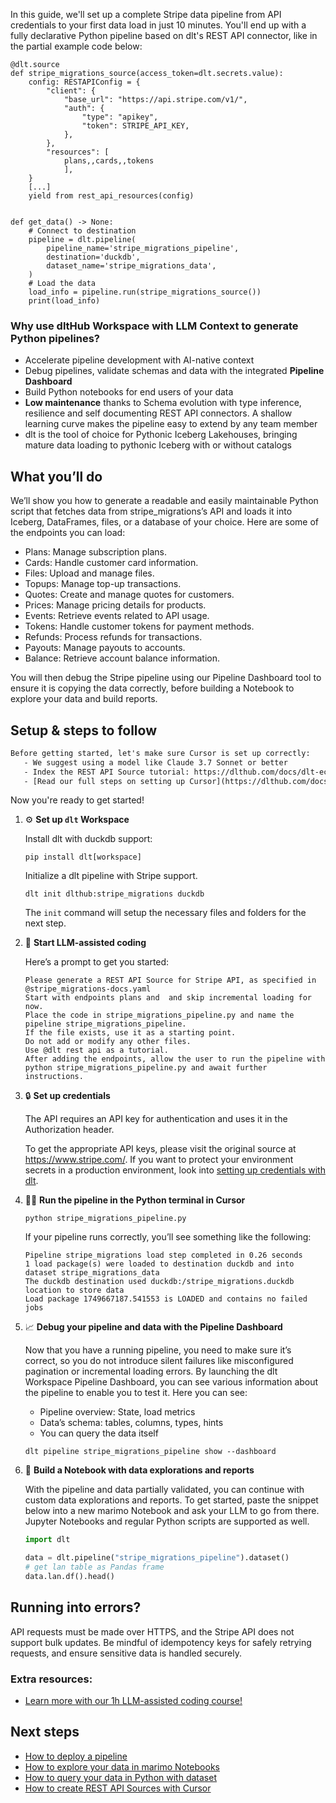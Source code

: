 In this guide, we'll set up a complete Stripe data pipeline from API credentials to your first data load in just 10 minutes. You'll end up with a fully declarative Python pipeline based on dlt's REST API connector, like in the partial example code below:

```python-outcome
@dlt.source
def stripe_migrations_source(access_token=dlt.secrets.value):
    config: RESTAPIConfig = {
        "client": {
            "base_url": "https://api.stripe.com/v1/",
            "auth": {
                "type": "apikey",
                "token": STRIPE_API_KEY,
            },
        },
        "resources": [
            plans,,cards,,tokens
            ],
    }
    [...]
    yield from rest_api_resources(config)


def get_data() -> None:
    # Connect to destination
    pipeline = dlt.pipeline(
        pipeline_name='stripe_migrations_pipeline',
        destination='duckdb',
        dataset_name='stripe_migrations_data', 
    )
    # Load the data
    load_info = pipeline.run(stripe_migrations_source())
    print(load_info) 
```

### Why use dltHub Workspace with LLM Context to generate Python pipelines?

- Accelerate pipeline development with AI-native context
- Debug pipelines, validate schemas and data with the integrated **Pipeline Dashboard**
- Build Python notebooks for end users of your data
- **Low maintenance** thanks to Schema evolution with type inference, resilience and self documenting REST API connectors. A shallow learning curve makes the pipeline easy to extend by any team member
- dlt is the tool of choice for Pythonic Iceberg Lakehouses, bringing mature data loading to pythonic Iceberg with or without catalogs

## What you’ll do

We’ll show you how to generate a readable and easily maintainable Python script that fetches data from stripe_migrations’s API and loads it into Iceberg, DataFrames, files, or a database of your choice. Here are some of the endpoints you can load:

- Plans: Manage subscription plans.
- Cards: Handle customer card information.
- Files: Upload and manage files.
- Topups: Manage top-up transactions.
- Quotes: Create and manage quotes for customers.
- Prices: Manage pricing details for products.
- Events: Retrieve events related to API usage.
- Tokens: Handle customer tokens for payment methods.
- Refunds: Process refunds for transactions.
- Payouts: Manage payouts to accounts.
- Balance: Retrieve account balance information.

You will then debug the Stripe pipeline using our Pipeline Dashboard tool to ensure it is copying the data correctly, before building a Notebook to explore your data and build reports.

## Setup & steps to follow

```default
Before getting started, let's make sure Cursor is set up correctly:
   - We suggest using a model like Claude 3.7 Sonnet or better
   - Index the REST API Source tutorial: https://dlthub.com/docs/dlt-ecosystem/verified-sources/rest_api/ and add it to context as **@dlt rest api**
   - [Read our full steps on setting up Cursor](https://dlthub.com/docs/dlt-ecosystem/llm-tooling/cursor-restapi#23-configuring-cursor-with-documentation)
```

Now you're ready to get started!

1. ⚙️ **Set up `dlt` Workspace**
    
    Install dlt with duckdb support:
    ```shell
    pip install dlt[workspace]
    ```

    Initialize a dlt pipeline with Stripe support.
    ```shell
    dlt init dlthub:stripe_migrations duckdb
    ```

    The `init` command will setup the necessary files and folders for the next step.
    
2. 🤠 **Start LLM-assisted coding**
    
    Here’s a prompt to get you started:
    
    ```prompt
    Please generate a REST API Source for Stripe API, as specified in @stripe_migrations-docs.yaml 
    Start with endpoints plans and  and skip incremental loading for now. 
    Place the code in stripe_migrations_pipeline.py and name the pipeline stripe_migrations_pipeline. 
    If the file exists, use it as a starting point. 
    Do not add or modify any other files. 
    Use @dlt rest api as a tutorial. 
    After adding the endpoints, allow the user to run the pipeline with python stripe_migrations_pipeline.py and await further instructions.
    ```

    
3. 🔒 **Set up credentials** 
    
    The API requires an API key for authentication and uses it in the Authorization header.
    
    To get the appropriate API keys, please visit the original source at https://www.stripe.com/.
    If you want to protect your environment secrets in a production environment, look into [setting up credentials with dlt](https://dlthub.com/docs/walkthroughs/add_credentials).
    
4. 🏃‍♀️ **Run the pipeline in the Python terminal in Cursor**
    
    ```shell
    python stripe_migrations_pipeline.py
    ```
    
    If your pipeline runs correctly, you’ll see something like the following:
    
    ```shell
    Pipeline stripe_migrations load step completed in 0.26 seconds
    1 load package(s) were loaded to destination duckdb and into dataset stripe_migrations_data
    The duckdb destination used duckdb:/stripe_migrations.duckdb location to store data
    Load package 1749667187.541553 is LOADED and contains no failed jobs
    ```
    
5. 📈 **Debug your pipeline and data with the Pipeline Dashboard**

    Now that you have a running pipeline, you need to make sure it’s correct, so you do not introduce silent failures like misconfigured pagination or incremental loading errors. By launching the dlt Workspace Pipeline Dashboard, you can see various information about the pipeline to enable you to test it. Here you can see:
    - Pipeline overview: State, load metrics
    - Data’s schema: tables, columns, types, hints
    - You can query the data itself
    
    ```shell
    dlt pipeline stripe_migrations_pipeline show --dashboard
    ```
    
6. 🐍 **Build a Notebook with data explorations and reports**

    With the pipeline and data partially validated, you can continue with custom data explorations and reports. To get started, paste the snippet below into a new marimo Notebook and ask your LLM to go from there. Jupyter Notebooks and regular Python scripts are supported as well.

    
    ```python
    import dlt

   data = dlt.pipeline("stripe_migrations_pipeline").dataset()
   # get lan table as Pandas frame
   data.lan.df().head()
    ```

## Running into errors?

API requests must be made over HTTPS, and the Stripe API does not support bulk updates. Be mindful of idempotency keys for safely retrying requests, and ensure sensitive data is handled securely.

### Extra resources:

- [Learn more with our 1h LLM-assisted coding course!](https://www.youtube.com/watch?v=GGid70rnJuM)

## Next steps

- [How to deploy a pipeline](https://dlthub.com/docs/walkthroughs/deploy-a-pipeline)
- [How to explore your data in marimo Notebooks](https://dlthub.com/docs/general-usage/dataset-access/marimo)
- [How to query your data in Python with dataset](https://dlthub.com/docs/general-usage/dataset-access/dataset)
- [How to create REST API Sources with Cursor](https://dlthub.com/docs/dlt-ecosystem/llm-tooling/cursor-restapi)